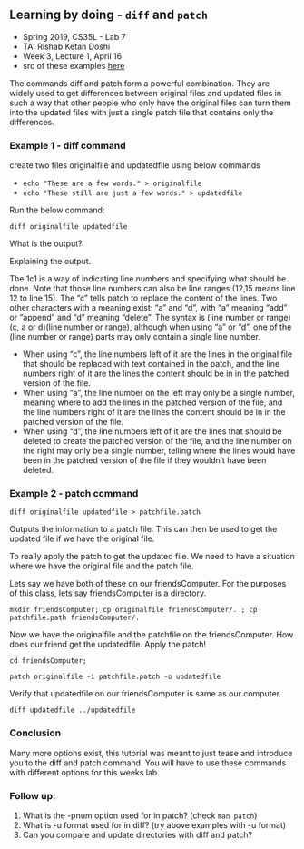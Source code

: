 ## Learning by doing - `diff` and `patch`

* Spring 2019, CS35L - Lab 7
* TA: Rishab Ketan Doshi
* Week 3, Lecture 1, April 16
* src of these examples [here](https://linuxacademy.com/blog/linux/introduction-using-diff-and-patch/)

The commands diff and patch form a powerful combination. They are widely used to get differences between original files and updated files in such a way that other people who only have the original files can turn them into the updated files with just a single patch file that contains only the differences. 

### Example 1 - diff command

create two files originalfile and updatedfile using below commands

* ` echo "These are a few words." > originalfile `
* ` echo "These still are just a few words." > updatedfile `

Run the below command:

```
diff originalfile updatedfile
```

What is the output?

Explaining the output.

The 1c1 is a way of indicating line numbers and specifying what should be done. Note that those line numbers can also be line ranges (12,15 means line 12 to line 15). The “c” tells patch to replace the content of the lines. Two other characters with a meaning exist: “a” and “d”, with “a” meaning “add” or “append” and “d” meaning “delete”. The syntax is (line number or range)(c, a or d)(line number or range), although when using “a” or “d”, one of the (line number or range) parts may only contain a single line number.

* When using “c”, the line numbers left of it are the lines in the original file that should be replaced with text contained in the patch, and the line numbers right of it are the lines the content should be in in the patched version of the file.
* When using “a”, the line number on the left may only be a single number, meaning where to add the lines in the patched version of the file, and the line numbers right of it are the lines the content should be in in the patched version of the file.
* When using “d”, the line numbers left of it are the lines that should be deleted to create the patched version of the file, and the line number on the right may only be a single number, telling where the lines would have been in the patched version of the file if they wouldn’t have been deleted. 

### Example 2 - patch command

```
diff originalfile updatedfile > patchfile.patch
```

Outputs the information to a patch file. This can then be used to get the updated file if we have the original file.

To really apply the patch to get the updated file. We need to have a situation where we have the original file and the patch file. 

Lets say we have both of these on our friendsComputer. For the purposes of this class, lets say friendsComputer is a directory.

```
mkdir friendsComputer; cp originalfile friendsComputer/. ; cp patchfile.path friendsComputer/.
```

Now we have the originalfile and the patchfile on the friendsComputer. How does our friend get the updatedfile. 
Apply the patch!

```
cd friendsComputer;
```

```
patch originalfile -i patchfile.patch -o updatedfile
```

Verify that updatedfile on our friendsComputer is same as our computer.

```
diff updatedfile ../updatedfile
```

### Conclusion

Many more options exist, this tutorial was meant to just tease and introduce you to the diff and patch command. You will have to use these commands with different options for this weeks lab.

### Follow up:

1. What is the -pnum option used for in patch? (check `man patch`)
2. What is -u format used for in diff? (try above examples with -u format)
3. Can you compare and update directories with diff and patch? 